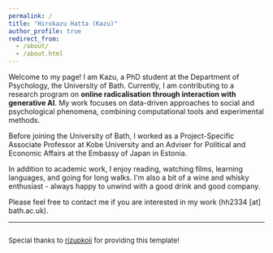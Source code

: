 ```yaml
---
permalink: /
title: "Hirokazu Hatta (Kazu)"
author_profile: true
redirect_from: 
  - /about/
  - /about.html
---
```


Welcome to my page! I am Kazu, a PhD student at the Department of Psychology, the University of Bath. Currently, I am contributing to a research program on **online radicalisation through interaction with generative AI**. My work focuses on data-driven approaches to social and psychological phenomena, combining computational tools and experimental methods.

Before joining the University of Bath, I worked as a Project-Specific Associate Professor at Kobe University and an Adviser for Political and Economic Affairs at the Embassy of Japan in Estonia.


In addition to academic work, I enjoy reading, watching films, learning languages, and going for long walks. I'm also a bit of a wine and whisky enthusiast - always happy to unwind with a good drink and good company.

Please feel free to contact me if you are interested in my work (hh2334 [at] bath.ac.uk).

---

<p style="margin-top:2em; font-size:0.95em;">
Special thanks to <a href="https://github.com/academicpages/academicpages.github.io" target="_blank">rjzupkoii</a> for providing this template!
</p>
